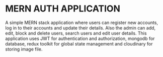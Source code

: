 # MERN AUTH APPLICATION

A simple MERN stack application where users can register new accounts, log in to their accounts and update their details. Also the admin can add, edit, block and delete users, search users and edit user details. This application uses JWT for authentication and authorization, mongodb for database, redux toolkit for global state management and cloudinary for storing image file.